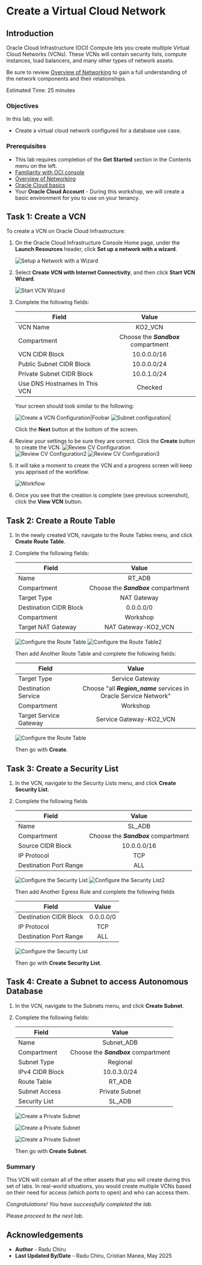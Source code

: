 # Create a Virtual Cloud Network

## Introduction

Oracle Cloud Infrastructure (OCI) Compute lets you create multiple Virtual Cloud Networks (VCNs). These VCNs will contain security lists, compute instances, load balancers, and many other types of network assets.

Be sure to review [Overview of Networking](https://docs.cloud.oracle.com/iaas/Content/Network/Concepts/overview.htm) to gain a full understanding of the network components and their relationships.

Estimated Time: 25 minutes


### Objectives

In this lab, you will:
- Create a virtual cloud network configured for a database use case.

### Prerequisites

* This lab requires completion of the **Get Started** section in the Contents menu on the left.
* [Familiarity with OCI console](https://docs.oracle.com/en-us/iaas/Content/GSG/Concepts/console.htm)
* [Overview of Networking](https://docs.oracle.com/en-us/iaas/Content/Network/Concepts/overview.htm)
* [Oracle Cloud basics](https://docs.oracle.com/en-us/iaas/Content/GSG/Concepts/concepts.htm)
* Your **Oracle Cloud Account** - During this workshop, we will create a basic environment for you to use on your tenancy.



## Task 1: Create a VCN

To create a VCN on Oracle Cloud Infrastructure:

1. On the Oracle Cloud Infrastructure Console Home page, under the **Launch Resources** header, click **Set up a network with a wizard**.

    ![Setup a Network with a Wizard](images/create-vcn-click-wizard.png " ")

2. Select **Create VCN with Internet Connectivity**, and then click **Start VCN Wizard**.

    ![Start VCN Wizard](images/start-wizard.png " ")

3. Complete the following fields:

    |                  **Field**              |    **Value**  |
    |----------------------------------------|:------------:|
    |VCN Name |KO2_VCN|
    |Compartment |  Choose the ***Sandbox*** compartment
    |VCN CIDR Block|10.0.0.0/16|
    |Public Subnet CIDR Block|10.0.0.0/24|
    |Private Subnet CIDR Block|10.0.1.0/24|
    |Use DNS Hostnames In This VCN| Checked|

    Your screen should look similar to the following:

    ![Create a VCN Configuration|Foobar](images/vcn-configuration.png " ")
    ![Subnet configuration|](images/wizard-2.png " ")

     Click the **Next** button at the bottom of the screen.

4. Review your settings to be sure they are correct. Click the **Create** button to create the VCN. 
    ![Review CV Configuration](images/review-vcn.png " ")
    ![Review CV Configuration2](images/review-vcn2.png " ")
    ![Review CV Configuration3](images/review-vcn3.png " ")

5. It will take a moment to create the VCN and a progress screen will keep you apprised of the workflow.

    ![Workflow](images/workflow.png " ")

6. Once you see that the creation is complete (see previous screenshot), click the **View VCN** button.
## Task 2: Create a Route Table

1. In the newly created VCN, navigate to the Route Tables menu, and click **Create Route Table**.
2. Complete the following fields:

    |                  **Field**              |    **Value**  |
    |----------------------------------------|:------------:|
    | Name |RT_ADB|
    |Compartment |  Choose the ***Sandbox*** compartment
    |Target Type|NAT Gateway|
    |Destination CIDR Block|0.0.0.0/0|
    |Compartment|Workshop|
    |Target NAT Gateway| NAT Gateway-KO2_VCN|

    ![Configure the Route Table](images/create-rt1-adb.png " ")
    ![Configure the Route Table2](images/create-rt1-adb2.png " ")


    Then add Another Route Table and complete the following fields:

    |                  **Field**              |    **Value**  |
    |----------------------------------------|:------------:|
    | Target Type|Service Gateway|
    |Destination Service |  Choose "all ***Region_name*** services in Oracle Service Network"
    |Compartment|Workshop|
    |Target Service Gateway| Service Gateway-KO2_VCN|

    ![Configure the Route Table](images/create-rt2-adb.png " ")

    Then go with **Create**.




## Task 3: Create a Security List

1. In the VCN, navigate to the Security Lists menu, and click **Create Security List**.
2. Complete the following fields 


    |                  **Field**              |    **Value**  |
    |----------------------------------------|:------------:|
    | Name |SL_ADB|
    |Compartment |  Choose the ***Sandbox*** compartment
    |Source CIDR Block|10.0.0.0/16|
    |IP Protocol|TCP
    |Destination Port Range|ALL|

      ![Configure the Security List](images/create-securitylist-ingress-adb.png " ")
      ![Configure the Security List2](images/create-securitylist-ingress-adb2.png " ")

    Then add Another Egress Rule and complete the following fields

    |                  **Field**              |    **Value**  |
    |----------------------------------------|:------------:|
    |Destination CIDR Block|0.0.0.0/0|
    |IP Protocol|TCP
    |Destination Port Range|ALL|

    ![Configure the Security List](images/create-securitylist-egress-adb.png " ")

    Then go with **Create Security List**. 


## Task 4: Create a Subnet to access Autonomous Database

1. In the VCN, navigate to the Subnets menu, and click **Create Subnet**.
2. Complete the following fields:


    |                  **Field**              |    **Value**  |
    |----------------------------------------|:------------:|
    | Name |Subnet_ADB|
    |Compartment |  Choose the ***Sandbox*** compartment
    |Subnet Type|Regional|
    |IPv4 CIDR Block|10.0.3.0/24|
    |Route Table|RT_ADB
    |Subnet Access|Private Subnet|
    |Security List|SL_ADB

    ![Create a Private Subnet](images/create-subnet-adb.png " ")

    ![Create a Private Subnet](images/create-subnet-adb2.png " ")

    ![Create a Private Subnet](images/create-subnet-adb3.png " ")

    Then go with **Create Subnet**. 

### Summary

This VCN will contain all of the other assets that you will create during this set of labs. In real-world situations, you would create multiple VCNs based on their need for access (which ports to open) and who can access them.

_Congratulations! You have successfully completed the lab._

Please *proceed to the next lab*.


## Acknowledgements

- **Author** - Radu Chiru
- **Last Updated By/Date** - Radu Chiru, Cristian Manea, May 2025



